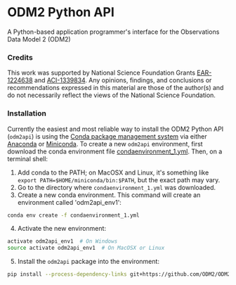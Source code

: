 ODM2 Python API
====

A Python-based application programmer's interface for the Observations Data Model 2 (ODM2) 

### Credits

This work was supported by National Science Foundation Grants [EAR-1224638](http://www.nsf.gov/awardsearch/showAward?AWD_ID=1224638) and [ACI-1339834](http://www.nsf.gov/awardsearch/showAward?AWD_ID=1339834). Any opinions, findings, and conclusions or recommendations expressed in this material are those of the author(s) and do not necessarily reflect the views of the National Science Foundation.

### Installation

Currently the easiest and most reliable way to install the ODM2 Python API (`odm2api`) is using the [Conda package management system](http://conda.pydata.org/docs/) via either [Anaconda](https://www.continuum.io/downloads) or [Miniconda](http://conda.pydata.org/miniconda.html). To create a new `odm2api` environment, first download the conda environment file [condaenvironment_1.yml](https://raw.githubusercontent.com/ODM2/ODM2PythonAPI/master/condaenvironment_1.yml). Then, on a terminal shell:

1. Add conda to the PATH; on MacOSX and Linux, it's something like `export PATH=$HOME/miniconda/bin:$PATH`, but the exact path may vary.
2. Go to the directory where `condaenvironment_1.yml` was downloaded.
3. Create a new conda environment. This command will create an environment called 'odm2api_env1':    
  ```bash
  conda env create -f condaenvironment_1.yml
  ```
4. Activate the new environment:    

  ```bash
  activate odm2api_env1  # On Windows
  source activate odm2api_env1  # On MacOSX or Linux
  ```
5. Install the `odm2api` package into the environment:  

  ```bash
  pip install --process-dependency-links git+https://github.com/ODM2/ODM2PythonAPI.git
  ```
